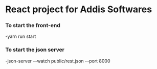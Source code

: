 # React project for Addis Softwares
### To start the front-end
-yarn run start
### To start the json server
-json-server --watch public/rest.json --port 8000

